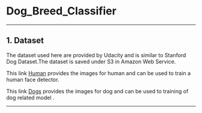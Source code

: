 # Dog_Breed_Classifier

---
## 1. Dataset

The dataset used here are provided by Udacity and is similar to Stanford Dog Dataset.The dataset is saved under S3 in Amazon Web Service.

This link [Human](https://s3-us-west-1.amazonaws.com/udacity-aind/dog-project/lfw.zip) provides the images for human and can be used to train a human face detector.

This link [Dogs](https://s3-us-west-1.amazonaws.com/udacity-aind/dog-project/dogImages.zip) provides the images for dog and can be used to training of dog related model .

---
